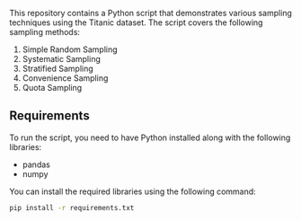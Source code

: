 This repository contains a Python script that demonstrates various sampling techniques using the Titanic dataset. The script covers the following sampling methods:

1. Simple Random Sampling
2. Systematic Sampling
3. Stratified Sampling
4. Convenience Sampling
5. Quota Sampling

## Requirements

To run the script, you need to have Python installed along with the following libraries:

- pandas
- numpy

You can install the required libraries using the following command:

```bash
pip install -r requirements.txt